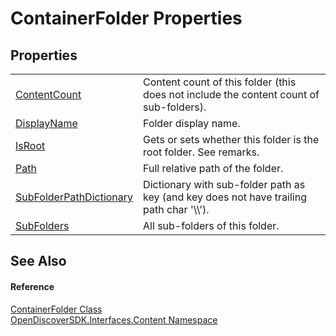 # ContainerFolder Properties




## Properties
<table>
<tr>
<td><a href="51d47a01-4b4f-05c1-a2f7-b3878afc51fa">ContentCount</a></td>
<td>Content count of this folder (this does not include the content count of sub-folders).</td></tr>
<tr>
<td><a href="0029a144-911a-d5a4-f18d-a6dfa35681c0">DisplayName</a></td>
<td>Folder display name.</td></tr>
<tr>
<td><a href="b2cd4a34-f4c4-4a86-ff1b-ddd991ae3de0">IsRoot</a></td>
<td>Gets or sets whether this folder is the root folder. See remarks.</td></tr>
<tr>
<td><a href="28499f77-cf21-f66f-722e-0526bf143c62">Path</a></td>
<td>Full relative path of the folder.</td></tr>
<tr>
<td><a href="46686d1e-ac5e-3d63-f9d9-bee5887f86a0">SubFolderPathDictionary</a></td>
<td>Dictionary with sub-folder path as key (and key does not have trailing path char '\\').</td></tr>
<tr>
<td><a href="66e9889d-8d08-38d5-35bb-a33da7fb372a">SubFolders</a></td>
<td>All sub-folders of this folder.</td></tr>
</table>

## See Also


#### Reference
<a href="ad548c58-a9d6-7447-8969-33a7fa5a790a">ContainerFolder Class</a>  
<a href="79f11d04-c275-b915-db5b-ab2227989555">OpenDiscoverSDK.Interfaces.Content Namespace</a>  
